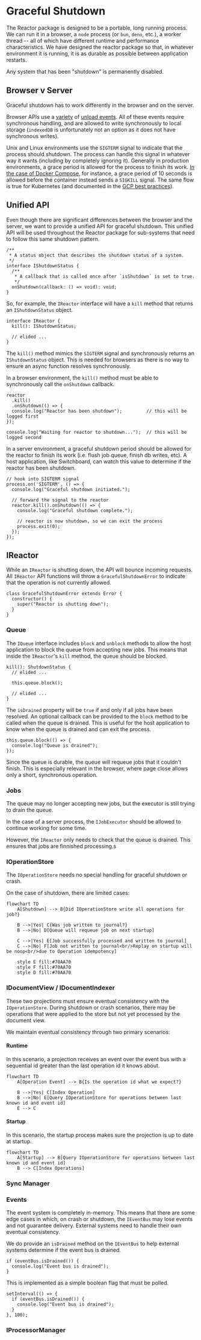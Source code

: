 # Graceful Shutdown

The Reactor package is designed to be a portable, long running process. We can run it in a browser, a `node` process (or `bun`, `deno`, etc.), a worker thread -- all of which have different runtime and performance characteristics. We have designed the reactor package so that, in whatever environment it is running, it is as durable as possible between application restarts.

Any system that has been "shutdown" is permanently disabled.

## Browser v Server

Graceful shutdown has to work differently in the browser and on the server.

Browser APIs use a [variety](https://webkit.org/blog/516/webkit-page-cache-ii-the-unload-event/) of [unload events](https://developer.mozilla.org/en-US/docs/Web/API/Window/beforeunload_event). All of these events require synchronous handling, and are allowed to write synchronously to local storage (`indexedDB` is unfortunately not an option as it does not have synchronous writes).

Unix and Linux environments use the `SIGTERM` signal to indicate that the process should shutdown. The process can handle this signal in whatever way it wants (including by completely ignoring it). Generally in production environments, a grace period is allowed for the process to finish its work. [In the case of Docker Compose](https://docs.docker.com/compose/support-and-feedback/faq/#why-do-my-services-take-10-seconds-to-recreate-or-stop), for instance, a grace period of 10 seconds is allowed before the container instead sends a `SIGKILL` signal. The same flow is true for Kubernetes (and documented in the [GCP best practices](https://cloud.google.com/blog/products/containers-kubernetes/kubernetes-best-practices-terminating-with-grace)).

## Unified API

Even though there are significant differences between the browser and the server, we want to provide a unified API for graceful shutdown. This unified API will be used throughout the Reactor package for sub-systems that need to follow this same shutdown pattern.

```tsx
/**
 * A status object that describes the shutdown status of a system.
 */
interface IShutdownStatus {
  /**
   * A callback that is called once after `isShutdown` is set to true.
   */
  onShutdown(callback: () => void): void;
}
```

So, for example, the `IReactor` interface will have a `kill` method that returns an `IShutdownStatus` object.

```tsx
interface IReactor {
  kill(): IShutdownStatus;

  // elided ...
}
```

The `kill()` method mimics the `SIGTERM` signal and synchronously returns an `IShutdownStatus` object. This is needed for browsers as there is no way to ensure an async function resolves synchronously.

In a browser environment, the `kill()` method must be able to synchronously call the `onShutdown` callback.

```tsx
reactor
  .kill()
  .onShutdown(() => {
  console.log("Reactor has been shutdown");         // this will be logged first
});

console.log("Waiting for reactor to shutdown...");  // this will be logged second
```

In a server environment, a graceful shutdown period should be allowed for the reactor to finish its work (i.e. flush job queue, finish db writes, etc). A host application, like Switchboard, can watch this value to determine if the reactor has been shutdown.

```tsx
// hook into SIGTERM signal
process.on('SIGTERM', () => {
  console.log("Graceful shutdown initiated.");

  // forward the signal to the reactor
  reactor.kill().onShutdown(() => {
    console.log("Graceful shutdown complete.");

    // reactor is now shutdown, so we can exit the process
    process.exit(0);
  });
});
```

## IReactor

While an `IReactor` is shutting down, the API will bounce incoming requests. All `IReactor` API functions will throw a `GracefulShutdownError` to indicate that the operation is not currently allowed.

```tsx
class GracefulShutdownError extends Error {
  constructor() {
    super("Reactor is shutting down");
  }
}
```

### Queue

The `IQueue` interface includes `block` and `unblock` methods to allow the host application to block the queue from accepting new jobs. This means that inside the `IReactor`'s `kill` method, the queue should be blocked.

```tsx
kill(): ShutdownStatus {
  // elided ...

  this.queue.block();
  
  // elided ...
}
```

The `isDrained` property will be `true` if and only if all jobs have been resolved. An optional callback can be provided to the `block` method to be called when the queue is drained. This is useful for the host application to know when the queue is drained and can exit the process.

```tsx
this.queue.block(() => {
  console.log("Queue is drained");
});
```

Since the queue is durable, the queue will requeue jobs that it couldn't finish. This is especially relevant in the browser, where page close allows only a short, synchronous operation.

### Jobs

The queue may no longer accepting new jobs, but the executor is still trying to drain the queue.

In the case of a server process, the `IJobExecutor` should be allowed to continue working for some time.

However, the `IReactor` only needs to check that the queue is drained. This ensures that jobs are finnished processing.s

### IOperationStore

The `IOperationStore` needs no special handling for graceful shutdown or crash.

On the case of shutdown, there are limited cases:

```mermaid
flowchart TD
    A[Shutdown] --> B{Did IOperationStore write all operations for job?}
    
    B -->|Yes| C{Was job written to journal?}
    B -->|No| D[Queue will requeue job on next startup]
    
    C -->|Yes| E[Job successfully processed and written to journal]
    C -->|No| F[Job not written to journal<br/>Replay on startup will be noop<br/>due to Operation idempotency]
    
    style E fill:#70AA70
    style F fill:#70AA70
    style D fill:#70AA70
```

### IDocumentView / IDocumentIndexer

These two projections must ensure eventual consistency with the `IOperationStore`. During shutdown or crash scenarios, there may be operations that were applied to the store but not yet processed by the document view.

We maintain eventual consistency through two primary scenarios:

#### Runtime

In this scenario, a projection receives an event over the event bus with a sequential id greater than the last operation id it knows about.

```mermaid
flowchart TD
    A[Operation Event] --> B{Is the operation id what we expect?}
    
    B -->|Yes| C[Index Operation]
    B -->|No| E[Query IOperationStore for operations between last known id and event id]
    E --> C
```

#### Startup

In this scenario, the startup process makes sure the projection is up to date at startup.

```mermaid
flowchart TD
    A[Startup] --> B[Query IOperationStore for operations between last known id and event id]
    B --> C[Index Operations]
```

### Sync Manager



### Events

The event system is completely in-memory. This means that there are some edge cases in which, on crash or shutdown, the `IEventBus` may lose events and not guarantee delivery. External systems need to handle their own eventual consistency.

We do provide an `isDrained` method on the `IEventBus` to help external systems determine if the event bus is drained.

```tsx
if (eventBus.isDrained()) {
  console.log("Event bus is drained");
}
```

This is implemented as a simple boolean flag that must be polled.

```tsx
setInterval(() => {
  if (eventBus.isDrained()) {
    console.log("Event bus is drained");
  }
}, 100);
```

### IProcessorManager



